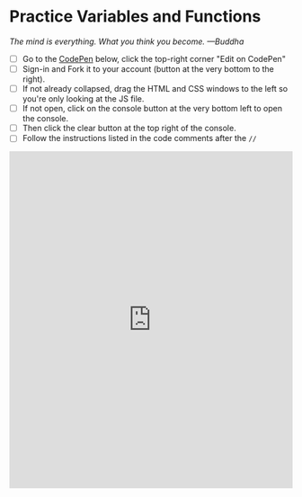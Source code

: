 # Practice Variables and Functions

*The mind is everything. What you think you become. —Buddha*

- [ ] Go to the [CodePen](https://codepen.io/austincoding/embed/eYmRdZB?height=265&theme-id=dark&default-tab=js,result) below, click the top-right corner "Edit on CodePen"
- [ ] Sign-in and Fork it to your account (button at the very bottom to the right).
- [ ] If not already collapsed, drag the HTML and CSS windows to the left so you're only looking at the JS file.
- [ ] If not open, click on the console button at the very bottom left to open the console.
- [ ] Then click the clear button at the top right of the console.
- [ ] Follow the instructions listed in the code comments after the `//`

<iframe height="600" style="width: 100%;" scrolling="no" title="Variable&amp;DataTypesPractice" src="https://codepen.io/austincoding/embed/eYmRdZB?height=265&theme-id=dark&default-tab=js,result" frameborder="no" allowtransparency="true" allowfullscreen="true" loading="lazy">
  See the Pen <a href='https://codepen.io/austincoding/pen/eYmRdZB'>Variable&amp;DataTypesPractice</a> by Austin Coding Academy
  (<a href='https://codepen.io/austincoding'>@austincoding</a>) on <a href='https://codepen.io'>CodePen</a>.
</iframe>
